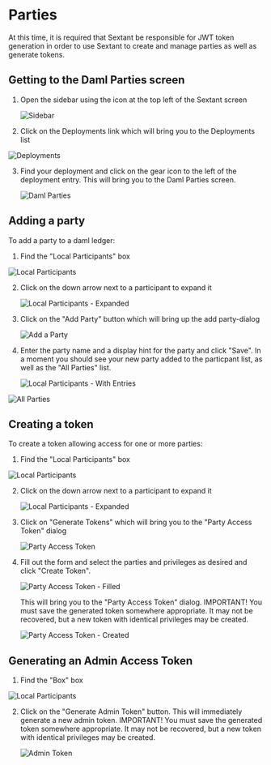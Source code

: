 # Parties

At this time, it is required that Sextant be responsible for JWT token
generation in order to use Sextant to create and manage parties as well as
generate tokens.

## Getting to the Daml Parties screen

1. Open the sidebar using the icon at the top left of the Sextant screen

   ![Sidebar](../images/sidebar.png)

2. Click on the Deployments link which will bring you to the Deployments list

  ![Deployments](../images/deployment-list.png)

3. Find your deployment and click on the gear icon to the left of the deployment
   entry. This will bring you to the Daml Parties screen.

   ![Daml Parties](../images/daml-parties-fresh.png)

## Adding a party

To add a party to a daml ledger:

1. Find the "Local Participants" box

  ![Local Participants](../images/local-participants-closed.png)

2. Click on the down arrow next to a participant to expand it

   ![Local Participants - Expanded](../images/local-participants-open-empty.png)

3. Click on the "Add Party" button which will bring up the add party-dialog

   ![Add a Party](../images/add-party.png)

4. Enter the party name and a display hint for the party and click "Save". In a
   moment you should see your new party added to the particpant list, as well as
   the "All Parties" list.

   ![Local Participants - With Entries](../images/local-participants-with-entries.png)

  ![All Parties](../images/all-parties.png)

## Creating a token

To create a token allowing access for one or more parties:

1. Find the "Local Participants" box

  ![Local Participants](../images/local-participants-closed.png)

2. Click on the down arrow next to a participant to expand it

   ![Local Participants - Expanded](../images/local-participants-multiple-parties.png)

3. Click on "Generate Tokens" which will bring you to the "Party Access Token"
   dialog

   ![Party Access Token](../images/create-access-token-blank.png)

4. Fill out the form and select the parties and privileges as desired and click
   "Create Token".

   ![Party Access Token - Filled](../images/create-access-token-filled.png)

   This will bring you to the "Party Access Token" dialog. IMPORTANT! You must
   save the generated token somewhere appropriate.  It may not be recovered,
   but a new token with identical privileges may be created.

   ![Party Access Token - Created](../images/party-access-token.png)

## Generating an Admin Access Token

1. Find the "Box" box

  ![Local Participants](../images/admin-box.png)

2. Click on the "Generate Admin Token" button. This will immediately generate
   a new admin token. IMPORTANT! You must
   save the generated token somewhere appropriate.  It may not be recovered,
   but a new token with identical privileges may be created.

   ![Admin Token](../images/party-access-token.png)
